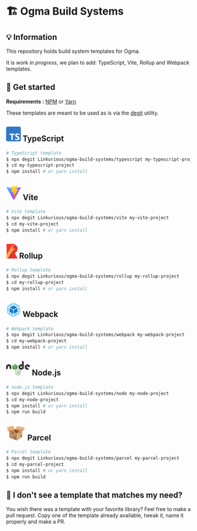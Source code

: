# 🏗 Ogma Build Systems

## 💡 Information

This repository holds build system templates for Ogma.

It is _work in progress_, we plan to add: TypeScript, Vite, Rollup and Webpack templates.

## 🚀 Get started

**Requirements :** [NPM](https://npmjs.com/) or [Yarn](https://yarnpkg.com/)

These templates are meant to be used as is via the [degit](https://github.com/Rich-Harris/degit) utility.

## <img src="images/typescript.svg" height="40" /> TypeScript

```sh
# TypeScript template
$ npx degit Linkurious/ogma-build-systems/typescript my-typescript-project
$ cd my-typescript-project
$ npm install # or yarn install
```

## <img src="images/vite.svg" height="40" /> Vite

```sh
# Vite template
$ npx degit Linkurious/ogma-build-systems/vite my-vite-project
$ cd my-vite-project
$ npm install # or yarn install
```

## <img src="images/rollup.svg" height="40" /> Rollup

```sh
# Rollup template
$ npx degit Linkurious/ogma-build-systems/rollup my-rollup-project
$ cd my-rollup-project
$ npm install # or yarn install
```

## <img src="images/webpack.svg" height="40" /> Webpack

```sh
# Webpack template
$ npx degit Linkurious/ogma-build-systems/webpack my-webpack-project
$ cd my-webpack-project
$ npm install # or yarn install
```

## <img src="images/node.svg" height="40" /> Node.js

```sh
# node.js template
$ npx degit Linkurious/ogma-build-systems/node my-node-project
$ cd my-node-project
$ npm install # or yarn install
$ npm run build
```

## <img src="images/parcel.svg" height="40" /> Parcel

```sh
# Parcel template
$ npx degit Linkurious/ogma-build-systems/parcel my-parcel-project
$ cd my-parcel-project
$ npm install # or yarn install
$ npm run build
```

## 👀 I don't see a template that matches my need?

You wish there was a template with your favorite library? Feel free to make a pull request. Copy one of the template already available, tweak it, name it properly and make a PR.
